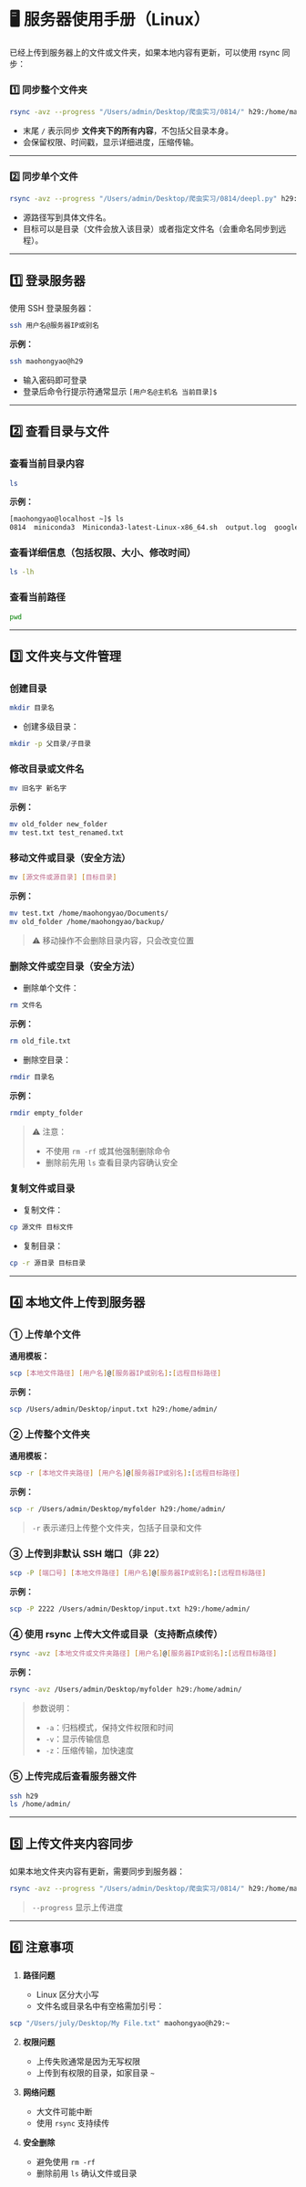 # 🖥 服务器使用手册（Linux）
已经上传到服务器上的文件或文件夹，如果本地内容有更新，可以使用 rsync 同步：

### 1️⃣ 同步整个文件夹

```bash
rsync -avz --progress "/Users/admin/Desktop/爬虫实习/0814/" h29:/home/maohongyao/pro/code/deepl/
```

* 末尾 `/` 表示同步 **文件夹下的所有内容**，不包括父目录本身。
* 会保留权限、时间戳，显示详细进度，压缩传输。

---

### 2️⃣ 同步单个文件

```bash
rsync -avz --progress "/Users/admin/Desktop/爬虫实习/0814/deepl.py" h29:/home/maohongyao/pro/code/deepl/
```

* 源路径写到具体文件名。
* 目标可以是目录（文件会放入该目录）或者指定文件名（会重命名同步到远程）。

---

## 1️⃣ 登录服务器

使用 SSH 登录服务器：

```bash
ssh 用户名@服务器IP或别名
```

**示例：**

```bash
ssh maohongyao@h29
```

* 输入密码即可登录
* 登录后命令行提示符通常显示 `[用户名@主机名 当前目录]$`

---

## 2️⃣ 查看目录与文件

### 查看当前目录内容

```bash
ls
```

**示例：**

```bash
[maohongyao@localhost ~]$ ls
0814  miniconda3  Miniconda3-latest-Linux-x86_64.sh  output.log  google-chrome-stable_current_amd64.deb
```

### 查看详细信息（包括权限、大小、修改时间）

```bash
ls -lh
```

### 查看当前路径

```bash
pwd
```

---

## 3️⃣ 文件夹与文件管理

### 创建目录

```bash
mkdir 目录名
```

* 创建多级目录：

```bash
mkdir -p 父目录/子目录
```

### 修改目录或文件名

```bash
mv 旧名字 新名字
```

**示例：**

```bash
mv old_folder new_folder
mv test.txt test_renamed.txt
```

### 移动文件或目录（安全方法）

```bash
mv [源文件或源目录] [目标目录]
```

**示例：**

```bash
mv test.txt /home/maohongyao/Documents/
mv old_folder /home/maohongyao/backup/
```

> ⚠️ 移动操作不会删除目录内容，只会改变位置

### 删除文件或空目录（安全方法）

* 删除单个文件：

```bash
rm 文件名
```

**示例：**

```bash
rm old_file.txt
```

* 删除空目录：

```bash
rmdir 目录名
```

**示例：**

```bash
rmdir empty_folder
```

> ⚠️ 注意：
>
> * 不使用 `rm -rf` 或其他强制删除命令
> * 删除前先用 `ls` 查看目录内容确认安全

### 复制文件或目录

* 复制文件：

```bash
cp 源文件 目标文件
```

* 复制目录：

```bash
cp -r 源目录 目标目录
```

---

## 4️⃣ 本地文件上传到服务器

### ① 上传单个文件

**通用模板：**

```bash
scp [本地文件路径] [用户名]@[服务器IP或别名]:[远程目标路径]
```

**示例：**

```bash
scp /Users/admin/Desktop/input.txt h29:/home/admin/
```

### ② 上传整个文件夹

**通用模板：**

```bash
scp -r [本地文件夹路径] [用户名]@[服务器IP或别名]:[远程目标路径]
```

**示例：**

```bash
scp -r /Users/admin/Desktop/myfolder h29:/home/admin/
```

> `-r` 表示递归上传整个文件夹，包括子目录和文件

### ③ 上传到非默认 SSH 端口（非 22）

```bash
scp -P [端口号] [本地文件路径] [用户名]@[服务器IP或别名]:[远程目标路径]
```

**示例：**

```bash
scp -P 2222 /Users/admin/Desktop/input.txt h29:/home/admin/
```

### ④ 使用 rsync 上传大文件或目录（支持断点续传）

```bash
rsync -avz [本地文件或文件夹路径] [用户名]@[服务器IP或别名]:[远程目标路径]
```

**示例：**

```bash
rsync -avz /Users/admin/Desktop/myfolder h29:/home/admin/
```

> 参数说明：
>
> * `-a`：归档模式，保持文件权限和时间
> * `-v`：显示传输信息
> * `-z`：压缩传输，加快速度

### ⑤ 上传完成后查看服务器文件

```bash
ssh h29
ls /home/admin/
```

---

## 5️⃣ 上传文件夹内容同步

如果本地文件夹内容有更新，需要同步到服务器：

```bash
rsync -avz --progress "/Users/admin/Desktop/爬虫实习/0814/" h29:/home/maohongyao/pro/code/0814
```

> `--progress` 显示上传进度

---

## 6️⃣ 注意事项

1. **路径问题**

   * Linux 区分大小写
   * 文件名或目录名中有空格需加引号：

```bash
scp "/Users/july/Desktop/My File.txt" maohongyao@h29:~
```

2. **权限问题**

   * 上传失败通常是因为无写权限
   * 上传到有权限的目录，如家目录 `~`

3. **网络问题**

   * 大文件可能中断
   * 使用 `rsync` 支持续传

4. **安全删除**

   * 避免使用 `rm -rf`
   * 删除前用 `ls` 确认文件或目录

